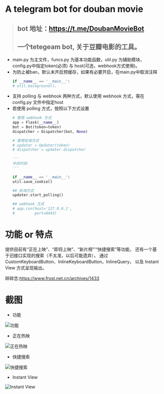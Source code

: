 A telegram bot for douban movie
====
> ## bot 地址：https://t.me/DoubanMovieBot
> ## 一个tetegeam bot, 关于豆瓣电影的工具。

* main.py 为主文件，funcs.py 为基本功能函数，util.py 为辅助模块，config.py中指定token(必须) 与 host(可选，webhook方式使用)。
* 为防止被ban，默认未开启预缓存，如果有必要开启，在main.py中取消注释
  ```python
  if __name__ == '__main__': 
  # util.background()。
* 支持 polling 与 webhook 两种方式，默认使用 webhook 方式，需在 config.py 文件中指定host
* 若使用 polling 方式，按照以下方式设置
  ```python
  # 使用 webhook 方式
  app = Flask(__name__)
  bot = Bot(token=token)
  dispatcher = Dispatcher(bot, None)

  # 使用轮询方式
  # updater = Updater(token)
  # dispatcher = updater.dispatcher
    
  '''
  中间代码
  '''
  
  if __name__ == '__main__':
  util.save_cookie()

  ## 轮询方式
  updater.start_polling()

  ## webhook 方式
  # app.run(host='127.0.0.1',
  #         port=8443)

功能 or 特点
====
提供目前有“正在上映”、“即将上映”、“新片榜”‘“快捷搜索”等功能，
还有一个基于旧接口实现的搜索（不太准，以后可能遗弃），
通过CustomKeyboardButton、InlineKeyboardButton，InlineQuery，
以及 Instant View 方式呈现输出。

碎碎念:https://www.frost.net.cn/archives/1433

截图
====
* 功能

![功能](functions.jpg)
* 正在热映

![正在热映](nowplaying.jpg)
* 快捷搜索

![快捷搜索](shortcut_search.png)
* Instant View

![Instant View](InstantView.jpg)


